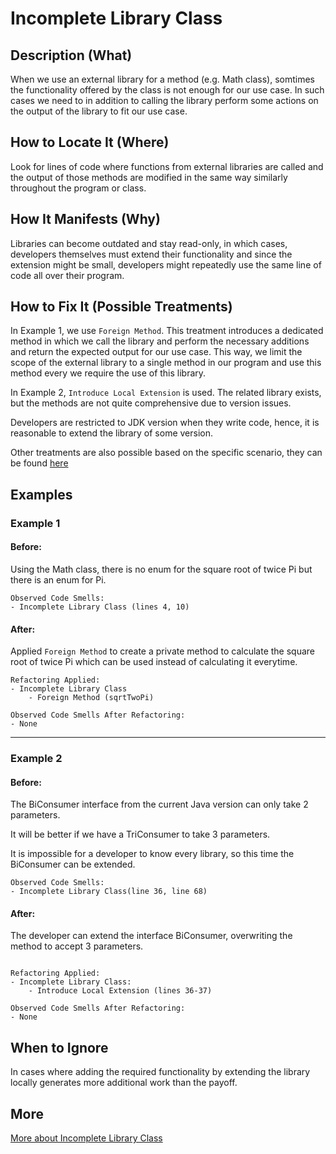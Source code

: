 # Incomplete Library Class

## Description (What)

When we use an external library for a method (e.g. Math class), somtimes the functionality offered by the class is not enough for our use case. In such cases we need to in addition to calling the library perform some actions on the output of the library to fit our use case.

## How to Locate It (Where)

Look for lines of code where functions from external libraries are called and the output of those methods are modified in the same way similarly throughout the program or class.

## How It Manifests (Why)

Libraries can become outdated and stay read-only, in which cases, developers themselves must extend their functionality and since the extension might be small, developers might repeatedly use the same line of code all over their program.

## How to Fix It (Possible Treatments)

In Example 1, we use `Foreign Method`. This treatment introduces a dedicated method in which we call the library and perform the necessary additions and return the expected output for our use case. This way, we limit the scope of the external library to a single method in our program and use this method every we require the use of this library.

In Example 2, `Introduce Local Extension` is used. The related library exists, but the methods are not quite comprehensive due to version issues.

Developers are restricted to JDK version when they write code, hence, it is reasonable to extend the library of some version.

Other treatments are also possible based on the specific scenario, they can be found [here](https://refactoring.guru/smells/incomplete-library-class#:~:text=Treatment)

## Examples

### Example 1

#### Before:

Using the Math class, there is no enum for the square root of twice Pi but there is an enum for Pi.

```
Observed Code Smells:
- Incomplete Library Class (lines 4, 10)
```

#### After:

Applied `Foreign Method` to create a private method to calculate the square root of twice Pi which can be used instead of calculating it everytime.

```
Refactoring Applied:
- Incomplete Library Class
    - Foreign Method (sqrtTwoPi)
```

```
Observed Code Smells After Refactoring:
- None
```

---

### Example 2

#### Before:

The BiConsumer interface from the current Java version can only take 2 parameters.

It will be better if we have a TriConsumer to take 3 parameters.

It is impossible for a developer to know every library, so this time the BiConsumer can be extended.

```
Observed Code Smells:
- Incomplete Library Class(line 36, line 68)
```

#### After:

The developer can extend the interface BiConsumer, overwriting the method to accept 3 parameters.
```

Refactoring Applied:
- Incomplete Library Class:
    - Introduce Local Extension (lines 36-37)
```

```
Observed Code Smells After Refactoring:
- None
```

## When to Ignore

In cases where adding the required functionality by extending the library locally generates more additional work than the payoff.

## More

[More about Incomplete Library Class](https://refactoring.guru/smells/incomplete-library-class)
